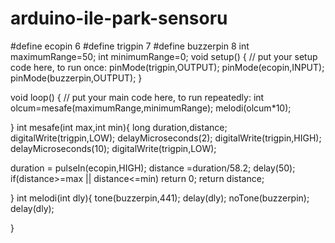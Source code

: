 # arduino-ile-park-sensoru
#define ecopin 6
#define trigpin 7
#define buzzerpin 8
int maximumRange=50;
int minimumRange=0;
void setup() {
  // put your setup code here, to run once:
  pinMode(trigpin,OUTPUT);
  pinMode(ecopin,INPUT);
  pinMode(buzzerpin,OUTPUT);
}

void loop() {
  // put your main code here, to run repeatedly:
int olcum=mesafe(maximumRange,minimumRange);
melodi(olcum*10);

}
int mesafe(int max,int min){
  long duration,distance;
  digitalWrite(trigpin,LOW);
  delayMicroseconds(2);
  digitalWrite(trigpin,HIGH);
  delayMicroseconds(10);
  digitalWrite(trigpin,LOW);

  duration = pulseIn(ecopin,HIGH);
  distance =duration/58.2;
  delay(50);
  if(distance>=max || distance<=min)
  return 0;
  return distance;

}
int melodi(int dly){
tone(buzzerpin,441);
delay(dly);
noTone(buzzerpin);
delay(dly);




}
